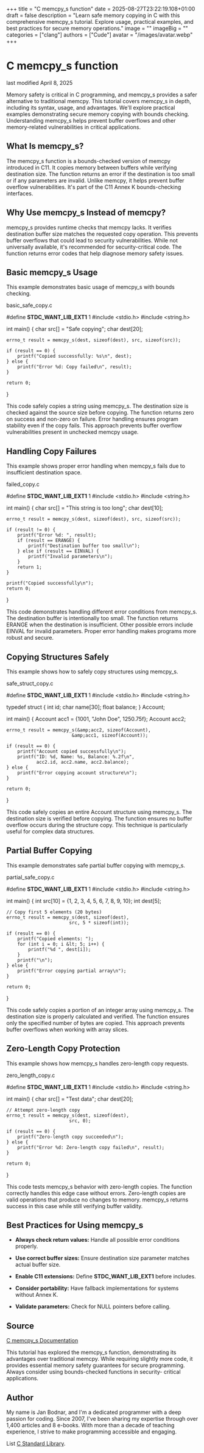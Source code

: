 +++
title = "C memcpy_s function"
date = 2025-08-27T23:22:19.108+01:00
draft = false
description = "Learn safe memory copying in C with this comprehensive memcpy_s tutorial. Explore usage, practical examples, and best practices for secure memory operations."
image = ""
imageBig = ""
categories = ["clang"]
authors = ["Cude"]
avatar = "/images/avatar.webp"
+++

# C memcpy_s function

last modified April 8, 2025

Memory safety is critical in C programming, and memcpy_s provides
a safer alternative to traditional memcpy. This tutorial covers
memcpy_s in depth, including its syntax, usage, and advantages.
We'll explore practical examples demonstrating secure memory copying with bounds
checking. Understanding memcpy_s helps prevent buffer overflows
and other memory-related vulnerabilities in critical applications.

## What Is memcpy_s?

The memcpy_s function is a bounds-checked version of memcpy
introduced in C11. It copies memory between buffers while verifying destination
size. The function returns an error if the destination is too small or if any
parameters are invalid. Unlike memcpy, it helps prevent buffer
overflow vulnerabilities. It's part of the C11 Annex K bounds-checking
interfaces.

## Why Use memcpy_s Instead of memcpy?

memcpy_s provides runtime checks that memcpy lacks.
It verifies destination buffer size matches the requested copy operation.
This prevents buffer overflows that could lead to security vulnerabilities.
While not universally available, it's recommended for security-critical code.
The function returns error codes that help diagnose memory safety issues.

## Basic memcpy_s Usage

This example demonstrates basic usage of memcpy_s with bounds
checking.

basic_safe_copy.c
  

#define __STDC_WANT_LIB_EXT1__ 1
#include &lt;stdio.h&gt;
#include &lt;string.h&gt;

int main() {
    char src[] = "Safe copying";
    char dest[20];
    
    errno_t result = memcpy_s(dest, sizeof(dest), src, sizeof(src));

    if (result == 0) {
        printf("Copied successfully: %s\n", dest);
    } else {
        printf("Error %d: Copy failed\n", result);
    }

    return 0;
}

This code safely copies a string using memcpy_s. The destination
size is checked against the source size before copying. The function returns
zero on success and non-zero on failure. Error handling ensures program
stability even if the copy fails. This approach prevents buffer overflow
vulnerabilities present in unchecked memcpy usage.

## Handling Copy Failures

This example shows proper error handling when memcpy_s fails due
to insufficient destination space.

failed_copy.c
  

#define __STDC_WANT_LIB_EXT1__ 1
#include &lt;stdio.h&gt;
#include &lt;string.h&gt;

int main() {
    char src[] = "This string is too long";
    char dest[10];
    
    errno_t result = memcpy_s(dest, sizeof(dest), src, sizeof(src));

    if (result != 0) {
        printf("Error %d: ", result);
        if (result == ERANGE) {
            printf("Destination buffer too small\n");
        } else if (result == EINVAL) {
            printf("Invalid parameters\n");
        }
        return 1;
    }

    printf("Copied successfully\n");
    return 0;
}

This code demonstrates handling different error conditions from
memcpy_s. The destination buffer is intentionally too small.
The function returns ERANGE when the destination is insufficient.
Other possible errors include EINVAL for invalid parameters.
Proper error handling makes programs more robust and secure.

## Copying Structures Safely

This example shows how to safely copy structures using memcpy_s.

safe_struct_copy.c
  

#define __STDC_WANT_LIB_EXT1__ 1
#include &lt;stdio.h&gt;
#include &lt;string.h&gt;

typedef struct {
    int id;
    char name[30];
    float balance;
} Account;

int main() {
    Account acc1 = {1001, "John Doe", 1250.75f};
    Account acc2;
    
    errno_t result = memcpy_s(&amp;acc2, sizeof(Account), 
                            &amp;acc1, sizeof(Account));

    if (result == 0) {
        printf("Account copied successfully\n");
        printf("ID: %d, Name: %s, Balance: %.2f\n", 
               acc2.id, acc2.name, acc2.balance);
    } else {
        printf("Error copying account structure\n");
    }

    return 0;
}

This code safely copies an entire Account structure using
memcpy_s. The destination size is verified before copying.
The function ensures no buffer overflow occurs during the structure copy.
This technique is particularly useful for complex data structures.

## Partial Buffer Copying

This example demonstrates safe partial buffer copying with
memcpy_s.

partial_safe_copy.c
  

#define __STDC_WANT_LIB_EXT1__ 1
#include &lt;stdio.h&gt;
#include &lt;string.h&gt;

int main() {
    int src[10] = {1, 2, 3, 4, 5, 6, 7, 8, 9, 10};
    int dest[5];
    
    // Copy first 5 elements (20 bytes)
    errno_t result = memcpy_s(dest, sizeof(dest), 
                           src, 5 * sizeof(int));

    if (result == 0) {
        printf("Copied elements: ");
        for (int i = 0; i &lt; 5; i++) {
            printf("%d ", dest[i]);
        }
        printf("\n");
    } else {
        printf("Error copying partial array\n");
    }

    return 0;
}

This code safely copies a portion of an integer array using
memcpy_s. The destination size is properly calculated and
verified. The function ensures only the specified number of bytes are
copied. This approach prevents buffer overflows when working with array
slices.

## Zero-Length Copy Protection

This example shows how memcpy_s handles zero-length copy
requests.

zero_length_copy.c
  

#define __STDC_WANT_LIB_EXT1__ 1
#include &lt;stdio.h&gt;
#include &lt;string.h&gt;

int main() {
    char src[] = "Test data";
    char dest[20];
    
    // Attempt zero-length copy
    errno_t result = memcpy_s(dest, sizeof(dest), 
                           src, 0);

    if (result == 0) {
        printf("Zero-length copy succeeded\n");
    } else {
        printf("Error %d: Zero-length copy failed\n", result);
    }

    return 0;
}

This code tests memcpy_s behavior with zero-length copies.
The function correctly handles this edge case without errors. Zero-length
copies are valid operations that produce no changes to memory.
memcpy_s returns success in this case while still verifying
buffer validity.

## Best Practices for Using memcpy_s

- **Always check return values:** Handle all possible error conditions properly.

- **Use correct buffer sizes:** Ensure destination size parameter matches actual buffer size.

- **Enable C11 extensions:** Define __STDC_WANT_LIB_EXT1__ before includes.

- **Consider portability:** Have fallback implementations for systems without Annex K.

- **Validate parameters:** Check for NULL pointers before calling.

## Source

[C memcpy_s Documentation](https://en.cppreference.com/w/c/string/byte/memcpy)

This tutorial has explored the memcpy_s function, demonstrating
its advantages over traditional memcpy. While requiring slightly
more code, it provides essential memory safety guarantees for secure
programming. Always consider using bounds-checked functions in security-
critical applications.

## Author

My name is Jan Bodnar, and I'm a dedicated programmer with a deep passion for
coding. Since 2007, I've been sharing my expertise through over 1,400 articles
and 8 e-books. With more than a decade of teaching experience, I strive to make
programming accessible and engaging.

List [C Standard Library](/all/#clang-std).